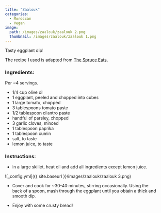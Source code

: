 ```yaml
---
title: "Zaalouk"
categories:
  - Moroccan
  - Vegan
image:
  path: /images/zaalouk/zaalouk 2.png
  thumbnail: /images/zaalouk/zaalouk 1.png
---
```


Tasty eggplant dip!

The recipe I used is adapted from [The Spruce Eats](https://www.thespruceeats.com/moroccan-zaalouk-eggplant-and-tomato-salad-2394866).

### Ingredients:

Per ~4 servings.

* 1/4 cup olive oil
* 1 eggplant, peeled and chopped into cubes
* 1 large tomato, chopped
* 3 tablespoons tomato paste
* 1/2 tablespoon cilantro paste
* handful of parsley, chopped
* 3 garlic cloves, minced
* 1 tablespoon paprika
* 1 tablespoon cumin
* salt, to taste
* lemon juice, to taste

### Instructions:

* In a large skillet, heat oil and add all ingredients except lemon juice. 

![_config.yml]({{ site.baseurl }}/images/zaalouk/zaalouk 3.png)

* Cover and cook for ~30-40 minutes, stirring occasionally. Using the back of a spoon, mash through the eggplant until you obtain a thick and smooth dip.

* Enjoy with some crusty bread!
